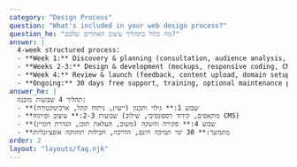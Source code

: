 ```yaml
---
category: "Design Process"
question: "What's included in your web design process?"
question_he: "מה כלול בתהליך עיצוב האתרים שלכם?"
answer: |
  4-week structured process:
  - **Week 1:** Discovery & planning (consultation, audience analysis, architecture)
  - **Weeks 2-3:** Design & development (mockups, responsive coding, CMS integration)
  - **Week 4:** Review & launch (feedback, content upload, domain setup)
  - **Ongoing:** 30 days free support, training, optional maintenance packages
answer_he: |
  תהליך 4 שבועות מובנה:
  - **שבוע 1:** גילוי ותכנון (ייעוץ, ניתוח קהל, ארכיטקטורה)
  - **שבועות 2-3:** עיצוב ופיתוח (מוקאפים, קידוד רספונסיבי, שילוב CMS)
  - **שבוע 4:** סקירה והשקה (משוב, העלאת תוכן, הגדרת דומיין)
  - **מתמשך:** 30 ימי תמיכה חינם, הדרכה, חבילות תחזוקה אופציונליות
order: 2
layout: "layouts/faq.njk"
---
```

